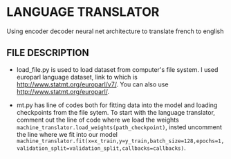 # LANGUAGE TRANSLATOR
Using encoder decoder neural net architecture to translate french to english


## FILE DESCRIPTION

* load_file.py is used to load dataset from computer's file system. I used europarl language dataset, link to which is http://www.statmt.org/europarl/v7/. You can also use http://www.statmt.org/europarl/.

* mt.py has line of codes both for fitting data into the model and loading checkpoints from the file sytem. To start with the language translator, comment out the line of code where we load the weights `machine_translator.load_weights(path_checkpoint)`, insted uncomment the line where we fit into our model `machine_translator.fit(x=x_train,y=y_train,batch_size=128,epochs=1,validation_split=validation_split,callbacks=callbacks)`. 
